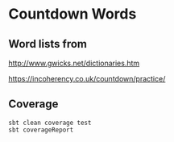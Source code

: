# Countdown Words

## Word lists from 

http://www.gwicks.net/dictionaries.htm

https://incoherency.co.uk/countdown/practice/

## Coverage
```
sbt clean coverage test
sbt coverageReport
```
